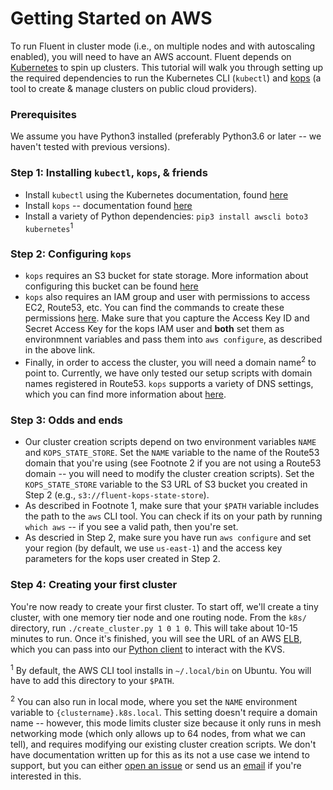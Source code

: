 # Getting Started on AWS

To run Fluent in cluster mode (i.e., on multiple nodes and with autoscaling enabled), you will need to have an AWS account. Fluent depends on [Kubernetes](http://kubernetes.io) to spin up clusters. This tutorial will walk you through setting up the required dependencies to run the Kubernetes CLI (`kubectl`) and [kops](https://github.com/kubernetes/kops) (a tool to create & manage clusters on public cloud providers).

### Prerequisites

We assume you have Python3 installed (preferably Python3.6 or later -- we haven't tested with previous versions). 

### Step 1: Installing `kubectl`, `kops`, & friends

* Install `kubectl` using the Kubernetes documentation, found [here](https://kubernetes.io/docs/tasks/tools/install-kubectl)
* Install `kops` -- documentation found [here](https://github.com/kubernetes/kops/blob/master/docs/install.md)
* Install a variety of Python dependencies: `pip3 install awscli boto3 kubernetes`<sup>1</sup>

### Step 2: Configuring `kops`

* `kops` requires an S3 bucket for state storage. More information about configuring this bucket can be found [here](https://github.com/kubernetes/kops/blob/master/docs/aws.md#cluster-state-storage)
* `kops` also requires an IAM group and user with permissions to access EC2, Route53, etc. You can find the commands to create these permissions [here](https://github.com/kubernetes/kops/blob/master/docs/aws.md#aws). Make sure that you capture the Access Key ID and Secret Access Key for the kops IAM user and **both** set them as environmnent variables and pass them into `aws configure`, as described in the above link.
* Finally, in order to access the cluster, you will need a domain name<sup>2</sup> to point to. Currently, we have only tested our setup scripts with domain names registered in Route53. `kops` supports a variety of DNS settings, which you can find more information about [here](https://github.com/kubernetes/kops/blob/master/docs/aws.md#configure-dns).  

### Step 3: Odds and ends

* Our cluster creation scripts depend on two environment variables `NAME` and `KOPS_STATE_STORE`. Set the `NAME` variable to the name of the Route53 domain that you're using (see Footnote 2 if you are not using a Route53 domain -- you will need to modify the cluster creation scripts). Set the `KOPS_STATE_STORE` variable to the S3 URL of S3 bucket you created in Step 2 (e.g., `s3://fluent-kops-state-store`). 
* As described in Footnote 1, make sure that your `$PATH` variable includes the path to the `aws` CLI tool. You can check if its on your path by running `which aws` -- if you see a valid path, then you're set.
* As descried in Step 2, make sure you have run `aws configure` and set your region (by default, we use `us-east-1`) and the access key parameters for the kops user created in Step 2.

### Step 4: Creating your first cluster

You're now ready to create your first cluster. To start off, we'll create a tiny cluster, with one memory tier node and one routing node. From the `k8s/` directory, run `./create_cluster.py 1 0 1 0`. This will take about 10-15 minutes to run. Once it's finished, you will see the URL of an AWS [ELB](https://aws.amazon.com/elasticloadbalancing/), which you can pass into our [Python client](https://github.com/fluent-project/fluent/tree/master/client/python) to interact with the KVS. 

<sup>1</sup> By default, the AWS CLI tool installs in `~/.local/bin` on Ubuntu. You will have to add this directory to your `$PATH`.

<sup>2</sup> You can also run in local mode, where you set the `NAME` environment variable to `{clustername}.k8s.local`. This setting doesn't require a domain name -- however, this mode limits cluster size because it only runs in mesh networking mode (which only allows up to 64 nodes, from what we can tell), and requires modifying our existing cluster creation scripts. We don't have documentation written up for this as its not a use case we intend to support, but you can either [open an issue](https://github.com/fluent-project/fluent/issues/new) or send us an [email](mailto:vikrams@cs.berkeley.edu) if you're interested in this.
